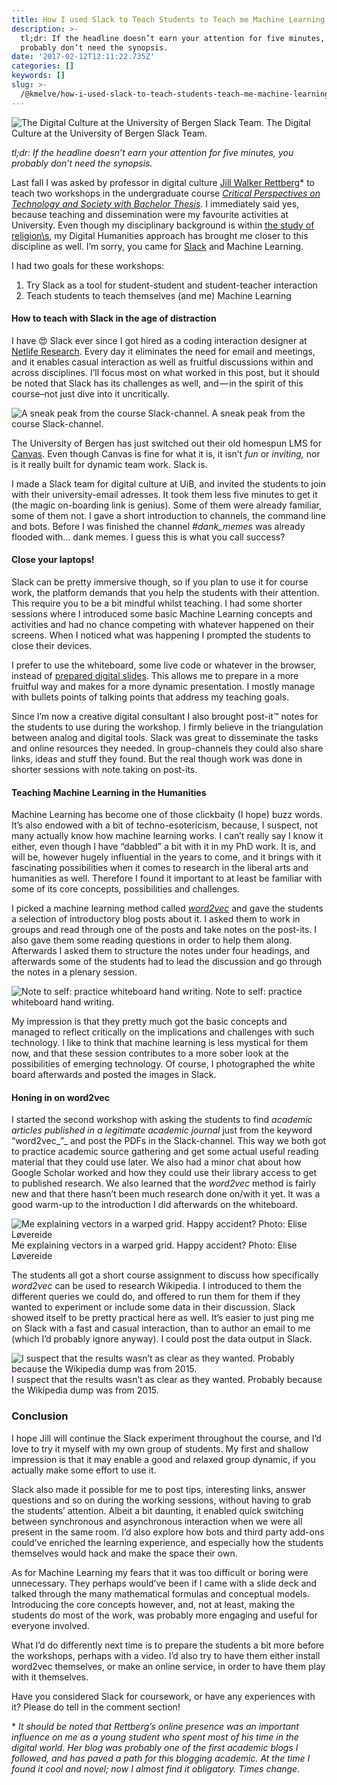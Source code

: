 ```yaml
---
title: How I used Slack to Teach Students to Teach me Machine Learning
description: >-
  tl;dr: If the headline doesn’t earn your attention for five minutes, you
  probably don’t need the synopsis.
date: '2017-02-12T12:11:22.735Z'
categories: []
keywords: []
slug: >-
  /@kmelve/how-i-used-slack-to-teach-students-teach-me-machine-learning-13467d3c085
---
```


![The Digital Culture at the University of Bergen Slack Team.](img/1__rPygEutWu9ycAvqKePXx9Q.jpeg)
The Digital Culture at the University of Bergen Slack Team.

_tl;dr: If the headline doesn’t earn your attention for five minutes, you probably don’t need the synopsis._

Last fall I was asked by professor in digital culture [Jill Walker Rettberg](http://jilltxt.net)\* to teach two workshops in the undergraduate course [_Critical Perspectives on Technology and Society with Bachelor Thesis_](http://www.uib.no/en/course/DIKULT251)_._ I immediately said yes, because teaching and dissemination were my favourite activities at University. Even though my disciplinary background is within [the study of religion\\s](http://www.religiousstudiesproject.com/2013/12/06/what-is-the-study-of-religionsself-presentations-of-the-discipline-on-university-web-pages/#introduction), my Digital Humanities approach has brought me closer to this discipline as well. I’m sorry, you came for [Slack](https://slack.com) and Machine Learning.

I had two goals for these workshops:

1.  Try Slack as a tool for student-student and student-teacher interaction
2.  Teach students to teach themselves (and me) Machine Learning

#### How to teach with Slack in the age of distraction

I have 😍 Slack ever since I got hired as a coding interaction designer at [Netlife Research](https://www.netliferesearch.com). Every day it eliminates the need for email and meetings, and it enables casual interaction as well as fruitful discussions within and across disciplines. I’ll focus most on what worked in this post, but it should be noted that Slack has its challenges as well, and — in the spirit of this course–not just dive into it uncritically.

![A sneak peak from the course Slack-channel.](img/1__OqJZk0ah8hyZrkjac0wV__A.jpeg)
A sneak peak from the course Slack-channel.

The University of Bergen has just switched out their old homespun LMS for [Canvas](https://www.canvaslms.com). Even though Canvas is fine for what it is, it isn’t _fun_ or _inviting,_ nor is it really built for dynamic team work. Slack is.

I made a Slack team for digital culture at UiB, and invited the students to join with their university-email adresses. It took them less five minutes to get it (the magic on-boarding link is genius). Some of them were already familiar, some of them not. I gave a short introduction to channels, the command line and bots. Before I was finished the channel _#dank\_memes_ was already flooded with… dank memes. I guess this is what you call success?

#### **Close your laptops!**

Slack can be pretty immersive though, so if you plan to use it for course work, the platform demands that you help the students with their attention. This require you to be a bit mindful whilst teaching. I had some shorter sessions where I introduced some basic Machine Learning concepts and activities and had no chance competing with whatever happened on their screens. When I noticed what was happening I prompted the students to close their devices.

I prefer to use the whiteboard, some live code or whatever in the browser, instead of [prepared digital slides](https://medium.com/@kmelve/sliding-into-the-void-e3557ba87da6). This allows me to prepare in a more fruitful way and makes for a more dynamic presentation. I mostly manage with bullets points of talking points that address my teaching goals.

Since I’m now a creative digital consultant I also brought post-it™ notes for the students to use during the workshop. I firmly believe in the triangulation between analog and digital tools. Slack was great to disseminate the tasks and online resources they needed. In group-channels they could also share links, ideas and stuff they found. But the real though work was done in shorter sessions with note taking on post-its.

#### Teaching Machine Learning in the Humanities

Machine Learning has become one of those clickbaity (I hope) buzz words. It’s also endowed with a bit of techno-esotericism, because, I suspect, not many actually know how machine learning works. I can’t really say I know it either, even though I have “dabbled” a bit with it in my PhD work. It is, and will be, however hugely influential in the years to come, and it brings with it fascinating possibilities when it comes to research in the liberal arts and humanities as well. Therefore I found it important to at least be familiar with some of its core concepts, possibilities and challenges.

I picked a machine learning method called [_word2vec_](https://www.tensorflow.org/tutorials/word2vec/) and gave the students a selection of introductory blog posts about it. I asked them to work in groups and read through one of the posts and take notes on the post-its. I also gave them some reading questions in order to help them along. Afterwards I asked them to structure the notes under four headings, and afterwards some of the students had to lead the discussion and go through the notes in a plenary session.

![Note to self: practice whiteboard hand writing.](img/1__VngFhdng0b83JEwo5zRG7Q.png)
Note to self: practice whiteboard hand writing.

My impression is that they pretty much got the basic concepts and managed to reflect critically on the implications and challenges with such technology. I like to think that machine learning is less mystical for them now, and that these session contributes to a more sober look at the possibilities of emerging technology. Of course, I photographed the white board afterwards and posted the images in Slack.

#### Honing in on word2vec

I started the second workshop with asking the students to find _academic articles published in a legitimate academic journal_ just from the keyword “word2vec_”_ and post the PDFs in the Slack-channel. This way we both got to practice academic source gathering and get some actual useful reading material that they could use later. We also had a minor chat about how Google Scholar worked and how they could use their library access to get to published research. We also learned that the _word2vec_ method is fairly new and that there hasn’t been much research done on/with it yet. It was a good warm-up to the introduction I did afterwards on the whiteboard.

![Me explaining vectors in a warped grid. Happy accident? Photo: Elise Løvereide](img/1__3sbo0CfU3P4f556PujTGNw.jpeg)
Me explaining vectors in a warped grid. Happy accident? Photo: Elise Løvereide

The students all got a short course assignment to discuss how specifically _word2vec_ can be used to research Wikipedia. I introduced to them the different queries we could do, and offered to run them for them if they wanted to experiment or include some data in their discussion. Slack showed itself to be pretty practical here as well. It’s easier to just ping me on Slack with a fast and casual interaction, than to author an email to me (which I’d probably ignore anyway). I could post the data output in Slack.

![I suspect that the results wasn’t as clear as they wanted. Probably because the Wikipedia dump was from 2015.](img/1__o8paCYyAXF__AlbRof91QIQ.jpeg)
I suspect that the results wasn’t as clear as they wanted. Probably because the Wikipedia dump was from 2015.

### Conclusion

I hope Jill will continue the Slack experiment throughout the course, and I’d love to try it myself with my own group of students. My first and shallow impression is that it may enable a good and relaxed group dynamic, if you actually make some effort to use it.

Slack also made it possible for me to post tips, interesting links, answer questions and so on during the working sessions, without having to grab the students’ attention. Albeit a bit daunting, it enabled quick switching between synchronous and asynchronous interaction when we were all present in the same room. I’d also explore how bots and third party add-ons could’ve enriched the learning experience, and especially how the students themselves would hack and make the space their own.

As for Machine Learning my fears that it was too difficult or boring were unnecessary. They perhaps would’ve been if I came with a slide deck and talked through the many mathematical formulas and conceptual models. Introducing the core concepts however, and, not at least, making the students do most of the work, was probably more engaging and useful for everyone involved.

What I’d do differently next time is to prepare the students a bit more before the workshops, perhaps with a video. I’d also try to have them either install word2vec themselves, or make an online service, in order to have them play with it themselves.

Have you considered Slack for coursework, or have any experiences with it? Please do tell in the comment section!

\* _It should be noted that Rettberg’s online presence was an important influence on me as a young student who spent most of his time in the digital world. Her blog was probably one of the first academic blogs I followed, and has paved a path for this blogging academic. At the time I found it cool and novel; now I almost find it obligatory. Times change._